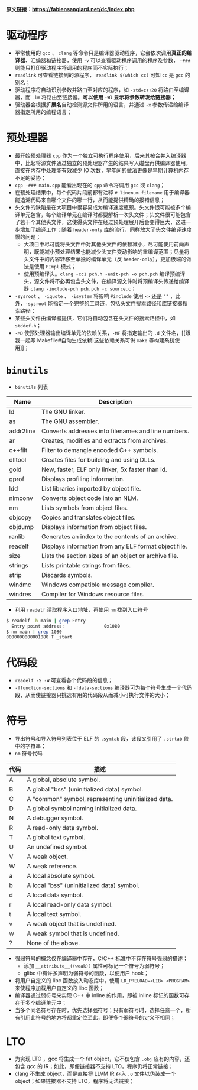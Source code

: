 **原文链接：https://fabiensanglard.net/dc/index.php**

# 驱动程序

* 平常使用的 `gcc` 、 `clang` 等命令只是编译器驱动程序，它会依次调用**真正的编译器**、汇编器和链接器，使用 `-v` 可以查看驱动程序调用的程序及参数， `-###` 则能只打印驱动程序将调用的程序而不实际执行；
* `readlink` 可查看链接到的源程序， `readlink $(which cc)` 可知 `cc` 是 `gcc` 的别名；
* 驱动程序将自动识别参数并路由至对应的程序，如 `-std=c++20` 将路由至编译器，而 `-lm` 将路由至链接器。**可以使用 `-Wl` 显示将参数转发给链接器；**
* 驱动器会根据**扩展名**自动检测源文件所用的语言，并通过 `-x` 参数传递给编译器指定所用的编程语言；

# 预处理器

* 最开始预处理器 `cpp` 作为一个独立可执行程序使用，后来其被合并入编译器中，比起将源文件通过独立的预处理器产生的结果写入磁盘再供编译器使用，直接在内存中处理能有效减少 IO 次数，早年间的做法更像是早期计算机内存不足的妥协；
* `cpp -### main.cpp` 能看出现在的 `cpp` 命令将调用 `gcc` 或 `clang`；
* 在预处理结果中，每个代码片段前都有注释 `# linenum filename` 用于编译器能追溯代码来自哪个文件的哪一行，从而能提供精确的报错信息；
* 头文件的缺陷是在大项目中很容易成为编译速度瓶颈。头文件很可能被多个编译单元包含，每个编译单元在编译时都要解析一次头文件；头文件很可能包含了若干个其他头文件，这使得头文件在经过预处理展开后会变得巨大，这进一步增加了编译工作；随着 `header-only` 库的流行，同样放大了头文件编译速度慢的问题；
	* 大项目中尽可能将头文件中对其他头文件的依赖减小，尽可能使用前向声明，既能减小预处理结果也能减少头文件变动影响的重编译范围；尽量将头文件中的内容转移至单独的编译单元（反 `header-only`），更加极端的做法是使用 `PImpl` 模式；
	* 使用预编译头。`clang -cc1 pch.h -emit-pch -o pch.pch` 编译预编译头，源文件将不必再包含头文件，在编译源文件时将预编译头传递给编译器 `clang -include-pch pch.pch -c source.c`；
* `-sysroot` 、 `-iquote` 、 `-isystem` 将影响 `#include` 使用 `<>` 还是 `""` ，此外，`-sysroot` 能指定一个完整的工具链，包括头文件搜索路径和库链接器搜索路径；
* 某些头文件由编译器提供，它们将自动包含在头文件的搜索路径中，如 `stddef.h`；
* `-MD` 使预处理器输出编译单元的依赖关系，`-MF` 将指定输出的 `.d` 文件名，[[跟我一起写 Makefile#自动生成依赖|这些依赖关系可供 `make` 等构建系统使用]]；

# `binutils`

* `binutils` 列表

| Name      | Description                                           |
|-----------|-------------------------------------------------------|
| ld        | The GNU linker.                                       |
| as        | The GNU assembler.                                    |
| addr2line | Converts addresses into filenames and line numbers.   |
| ar        | Creates, modifies and extracts from archives.         |
| c++filt   | Filter to demangle encoded C++ symbols.               |
| dlltool   | Creates files for building and using DLLs.            |
| gold      | New, faster, ELF only linker, 5x faster than ld.      |
| gprof     | Displays profiling information.                       |
| ldd       | List libraries imported by object file.               |
| nlmconv   | Converts object code into an NLM.                     |
| nm        | Lists symbols from object files.                      |
| objcopy   | Copies and translates object files.                   |
| objdump   | Displays information from object files.               |
| ranlib    | Generates an index to the contents of an archive.     |
| readelf   | Displays information from any ELF format object file. |
| size      | Lists the section sizes of an object or archive file. |
| strings   | Lists printable strings from files.                   |
| strip     | Discards symbols.                                     |
| windmc    | Windows compatible message compiler.                  |
| windres   | Compiler for Windows resource files.                  |

* 利用 `readelf` 读取程序入口地址，再使用 `nm` 找到入口符号
```bash
$ readelf -h main | grep Entry
  Entry point address:               0x1080
$ nm main | grep 1080
0000000000001080 T _start
```

# 代码段

* `readelf -S -W` 可查看各个代码段的信息；
* `-ffunction-sections` 和 `-fdata-sections` 编译器可为每个符号生成一个代码段，从而使链接器只挑选有用的代码段从而减小可执行文件的大小；

# 符号

* 导出符号和导入符号列表位于 ELF 的 `.symtab` 段，该段又引用了 `.strtab` 段中的字符串；
* `nm` 符号代码

| 代码 | 描述                                                |
|------|-----------------------------------------------------|
| A    | A global, absolute symbol.                          |
| B    | A global "bss" (uninitialized data) symbol.         |
| C    | A "common" symbol, representing uninitialized data. |
| D    | A global symbol naming initialized data.            |
| N    | A debugger symbol.                                  |
| R    | A read-only data symbol.                            |
| T    | A global text symbol.                               |
| U    | An undefined symbol.                                |
| V    | A weak object.                                      |
| W    | A weak reference.                                   |
| a    | A local absolute symbol.                            |
| b    | A local "bss" (uninitialized data) symbol.          |
| d    | A local data symbol.                                |
| r    | A local read-only data symbol.                      |
| t    | A local text symbol.                                |
| v    | A weak object that is undefined.                    |
| w    | A weak symbol that is undefined.                    |
| ?    | None of the above.                                  |
* 强弱符号的概念仅在编译器中存在，C/C++ 标准中不存在符号强弱的描述；
	* 添加 `__attribute__((weak))` 属性可标记一个符号为弱符号；
	* glibc 中有许多声明为弱符号的函数，以便用户 hook；
* 将用户自定义的 libc 函数放入动态库中，使用 `LD_PRELOAD=<LIB> <PROGRAM>` 来使程序加载用户自定义的 libc 函数；
* 编译器通过弱符号来实现 C++ 中 inline 的作用，即被 inline 标记的函数可存在于多个编译单元中；
* 当多个同名符号存在时，优先选择强符号；只有弱符号时，选择任意一个，所有引用此符号的地方将都重定位至此，即便多个弱符号的定义不相同；

# LTO

* 为实现 LTO ，gcc 将生成一个 fat object，它不仅包含 `.obj` 应有的内容，还包含 gcc 的 IR；如此，即便链接器不支持 LTO，程序仍将正常链接；
* clang 不生成 object，而是直接将 LLVM IR 存入 `.o` 文件以伪装成一个 object；如果链接器不支持 LTO，程序将无法链接；